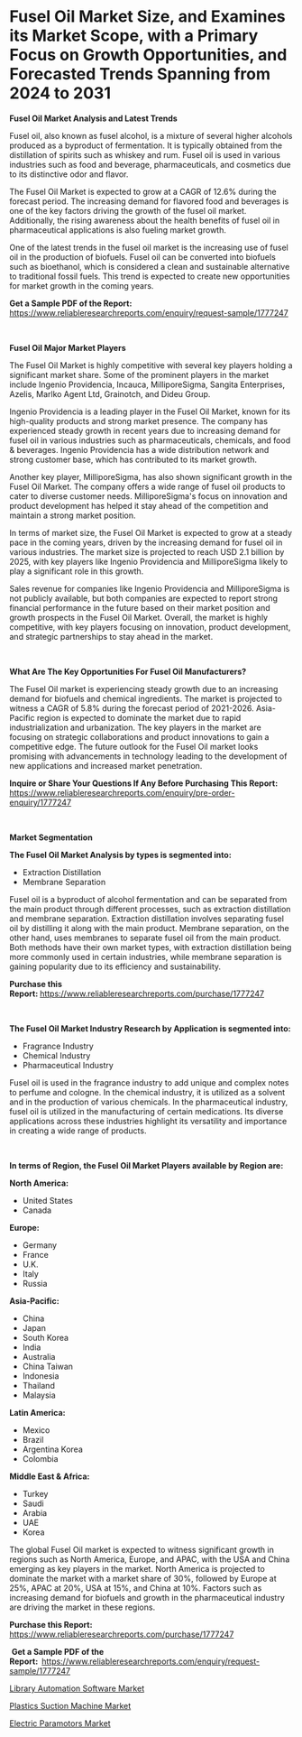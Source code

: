 <p><h1>Fusel Oil Market Size, and Examines its Market Scope, with a Primary Focus on Growth Opportunities, and Forecasted Trends Spanning from 2024 to 2031</h1></p><p><strong>Fusel Oil Market Analysis and Latest Trends</strong></p>
<p><p>Fusel oil, also known as fusel alcohol, is a mixture of several higher alcohols produced as a byproduct of fermentation. It is typically obtained from the distillation of spirits such as whiskey and rum. Fusel oil is used in various industries such as food and beverage, pharmaceuticals, and cosmetics due to its distinctive odor and flavor.</p><p>The Fusel Oil Market is expected to grow at a CAGR of 12.6% during the forecast period. The increasing demand for flavored food and beverages is one of the key factors driving the growth of the fusel oil market. Additionally, the rising awareness about the health benefits of fusel oil in pharmaceutical applications is also fueling market growth.</p><p>One of the latest trends in the fusel oil market is the increasing use of fusel oil in the production of biofuels. Fusel oil can be converted into biofuels such as bioethanol, which is considered a clean and sustainable alternative to traditional fossil fuels. This trend is expected to create new opportunities for market growth in the coming years.</p></p>
<p><strong>Get a Sample PDF of the Report:&nbsp;</strong> <a href="https://www.reliableresearchreports.com/enquiry/request-sample/1777247">https://www.reliableresearchreports.com/enquiry/request-sample/1777247</a></p>
<p>&nbsp;</p>
<p><strong>Fusel Oil Major Market Players</strong></p>
<p><p>The Fusel Oil Market is highly competitive with several key players holding a significant market share. Some of the prominent players in the market include Ingenio Providencia, Incauca, MilliporeSigma, Sangita Enterprises, Azelis, Marlko Agent Ltd, Grainotch, and Dideu Group.</p><p>Ingenio Providencia is a leading player in the Fusel Oil Market, known for its high-quality products and strong market presence. The company has experienced steady growth in recent years due to increasing demand for fusel oil in various industries such as pharmaceuticals, chemicals, and food & beverages. Ingenio Providencia has a wide distribution network and strong customer base, which has contributed to its market growth.</p><p>Another key player, MilliporeSigma, has also shown significant growth in the Fusel Oil Market. The company offers a wide range of fusel oil products to cater to diverse customer needs. MilliporeSigma's focus on innovation and product development has helped it stay ahead of the competition and maintain a strong market position.</p><p>In terms of market size, the Fusel Oil Market is expected to grow at a steady pace in the coming years, driven by the increasing demand for fusel oil in various industries. The market size is projected to reach USD 2.1 billion by 2025, with key players like Ingenio Providencia and MilliporeSigma likely to play a significant role in this growth.</p><p>Sales revenue for companies like Ingenio Providencia and MilliporeSigma is not publicly available, but both companies are expected to report strong financial performance in the future based on their market position and growth prospects in the Fusel Oil Market. Overall, the market is highly competitive, with key players focusing on innovation, product development, and strategic partnerships to stay ahead in the market.</p></p>
<p>&nbsp;</p>
<p><strong>What Are The Key Opportunities For Fusel Oil Manufacturers?</strong></p>
<p><p>The Fusel Oil market is experiencing steady growth due to an increasing demand for biofuels and chemical ingredients. The market is projected to witness a CAGR of 5.8% during the forecast period of 2021-2026. Asia-Pacific region is expected to dominate the market due to rapid industrialization and urbanization. The key players in the market are focusing on strategic collaborations and product innovations to gain a competitive edge. The future outlook for the Fusel Oil market looks promising with advancements in technology leading to the development of new applications and increased market penetration.</p></p>
<p><strong>Inquire or Share Your Questions If Any Before Purchasing This Report:</strong> <a href="https://www.reliableresearchreports.com/enquiry/pre-order-enquiry/1777247">https://www.reliableresearchreports.com/enquiry/pre-order-enquiry/1777247</a></p>
<p>&nbsp;</p>
<p><strong>Market Segmentation</strong></p>
<p><strong>The Fusel Oil Market Analysis by types is segmented into:</strong></p>
<p><ul><li>Extraction Distillation</li><li>Membrane Separation</li></ul></p>
<p><p>Fusel oil is a byproduct of alcohol fermentation and can be separated from the main product through different processes, such as extraction distillation and membrane separation. Extraction distillation involves separating fusel oil by distilling it along with the main product. Membrane separation, on the other hand, uses membranes to separate fusel oil from the main product. Both methods have their own market types, with extraction distillation being more commonly used in certain industries, while membrane separation is gaining popularity due to its efficiency and sustainability.</p></p>
<p><strong>Purchase this Report:&nbsp;</strong><a href="https://www.reliableresearchreports.com/purchase/1777247">https://www.reliableresearchreports.com/purchase/1777247</a></p>
<p>&nbsp;</p>
<p><strong>The Fusel Oil Market Industry Research by Application is segmented into:</strong></p>
<p><ul><li>Fragrance Industry</li><li>Chemical Industry</li><li>Pharmaceutical Industry</li></ul></p>
<p><p>Fusel oil is used in the fragrance industry to add unique and complex notes to perfume and cologne. In the chemical industry, it is utilized as a solvent and in the production of various chemicals. In the pharmaceutical industry, fusel oil is utilized in the manufacturing of certain medications. Its diverse applications across these industries highlight its versatility and importance in creating a wide range of products.</p></p>
<p>&nbsp;</p>
<p><strong>In terms of Region, the Fusel Oil Market Players available by Region are:</strong></p>
<p>
    <p> <strong> North America: </strong>
        <ul>
            <li>United States</li>
            <li>Canada</li>
        </ul>
        </p> 
    <p> <strong> Europe: </strong>
        <ul>
            <li>Germany</li>
            <li>France</li>
            <li>U.K.</li>
            <li>Italy</li>
            <li>Russia</li>
        </ul>
        </p> 
    <p> <strong> Asia-Pacific: </strong>
        <ul>
            <li>China</li>
            <li>Japan</li>
            <li>South Korea</li>
            <li>India</li>
            <li>Australia</li>
            <li>China Taiwan</li>
            <li>Indonesia</li>
            <li>Thailand</li>
            <li>Malaysia</li>
        </ul>
        </p> 
    <p> <strong> Latin America: </strong>
        <ul>
            <li>Mexico</li>
            <li>Brazil</li>
            <li>Argentina Korea</li>
            <li>Colombia</li>
        </ul>
        </p> 
    <p> <strong> Middle East & Africa: </strong>
        <ul>
            <li>Turkey</li>
            <li>Saudi</li>
            <li>Arabia</li>
            <li>UAE</li>
            <li>Korea</li>
        </ul>
    </p>
    </p>
<p><p>The global Fusel Oil market is expected to witness significant growth in regions such as North America, Europe, and APAC, with the USA and China emerging as key players in the market. North America is projected to dominate the market with a market share of 30%, followed by Europe at 25%, APAC at 20%, USA at 15%, and China at 10%. Factors such as increasing demand for biofuels and growth in the pharmaceutical industry are driving the market in these regions.</p></p>
<p><strong>Purchase this Report: </strong><a href="https://www.reliableresearchreports.com/purchase/1777247">https://www.reliableresearchreports.com/purchase/1777247</a></p>
<p>&nbsp;<strong>Get a Sample PDF of the Report:&nbsp;&nbsp;</strong><a href="https://www.reliableresearchreports.com/enquiry/request-sample/1777247">https://www.reliableresearchreports.com/enquiry/request-sample/1777247</a></p>
<p><strong></strong></p>
<p><p><a href="https://view.publitas.com/reportprime-1/library-automation-software-market-size-growth-outlook-from-2023-to-2030-projecting-at-markets-trends-analysis-by-application-regional-outlook-and-revenue/">Library Automation Software Market</a></p><p><a href="https://view.publitas.com/reportprime-1/plastics-suction-machine-market-research-report-provides-critical-insights-that-can-help-shape-business-development-and-investment-strategies/">Plastics Suction Machine Market</a></p><p><a href="https://view.publitas.com/reportprime-1/electric-paramotors-market-with-the-goal-of-estimating-the-market-size-and-future-growth-potential-of-various-market-segments-based-on-component-applications-end-user-and-region/">Electric Paramotors Market</a></p></p>